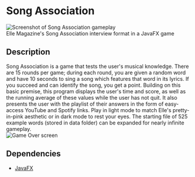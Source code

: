 # Song Association
![Screenshot of Song Association gameplay](https://live.staticflickr.com/65535/51569513956_be5052c7dd_o.png)
<br/>Elle Magazine's Song Association interview format in a JavaFX game

## Description
Song Association is a game that tests the user's musical knowledge.
There are 15 rounds per game; during each round, you are given a
random word and have 10 seconds to sing a song which features that
word in its lyrics. If you succeed and can identify the song, you 
get a point. Building on this basic premise, this program displays 
the user's time and score, as well as the running average of these
values while the user has not quit. It also presents the user with
the playlist of their answers in the form of easy-access YouTube
and Spotify links. Play in light mode to match Elle's pretty-in-pink
aesthetic or in dark mode to rest your eyes. The starting file of 
525 example words (stored in data folder) can be expanded for
nearly infinite gameplay.
<br/>![Game Over screen](https://live.staticflickr.com/65535/51569513946_60cc44740b_o.png)

## Dependencies
* [JavaFX](https://openjfx.io/openjfx-docs/)
